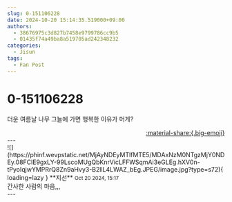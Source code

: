 ```yaml
---
slug: 0-151106228
date: 2024-10-20 15:14:35.519000+09:00
authors:
  - 38676975c3d827b7458e9799786cc9b5
  - 01435f74a49ba8a519705ad242348232
categories:
  - Jisun
tags:
  - Fan Post
---
```


# 0-151106228

<div class="post-container" markdown="1">
<div class="content-container md-sidebar__scrollwrap" markdown="1">

더운 여름날 나무 그늘에 가면 행복한 이유가 머게?

</div>
</div>

<div style="text-align: right;" markdown="1">
<a href="https://weverse.io/fromis9/fanpost/0-151106228" style="text-align: right;">:material-share:{.big-emoji}</a>
</div>
---

<div class="comments-container md-sidebar__scrollwrap" markdown="1">
<div class="comment" markdown="1">
<div class='id-container' markdown="1">
![](https://phinf.wevpstatic.net/MjAyNDEyMTlfMTE5/MDAxNzM0NTgzMjY0NDEy.08FClE9gxLY-99LscoMUgQbKnrVicLFFWSqmAi3eGLEg.hXV0n-tPyoIqjwYMPRrQ8Zn9aHvy3-B2llL4LWAZ_bEg.JPEG/image.jpg?type=s72){ loading=lazy }
**<span class="artist">지선</span>** <small>Oct 20 2024, 15:17</small><br>
</div>
<div class='comment-body' markdown="1">
간사한 사람의 마음,,,
</div>
</div>
</div>
---
